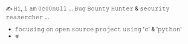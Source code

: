  ✍️ 𝙷𝚒, 𝚒 𝚊𝚖 𝟶𝚌𝟶𝟶𝚗𝚞𝚕𝚕 ... 𝙱𝚞𝚐 𝙱𝚘𝚞𝚗𝚝𝚢 𝙷𝚞𝚗𝚝𝚎𝚛 & 𝚜𝚎𝚌𝚞𝚛𝚒𝚝𝚢 𝚛𝚎𝚊𝚜𝚎𝚛𝚌𝚑𝚎𝚛 ...
  - 𝚏𝚘𝚌𝚞𝚜𝚒𝚗𝚐 𝚘𝚗 𝚘𝚙𝚎𝚗 𝚜𝚘𝚞𝚛𝚌𝚎 𝚙𝚛𝚘𝚓𝚎𝚌𝚝 𝚞𝚜𝚒𝚗𝚐 '𝚌' & '𝚙𝚢𝚝𝚑𝚘𝚗' 
  - ☣







<!--- / --->
